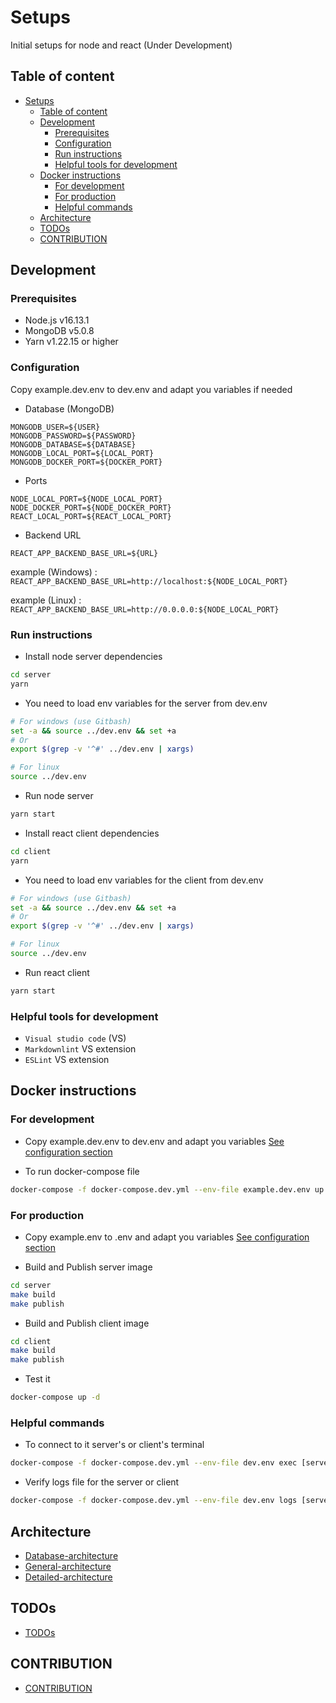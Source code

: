 # Setups

Initial setups for node and react (Under Development)

## Table of content

- [Setups](#setups)
  - [Table of content](#table-of-content)
  - [Development](#development)
    - [Prerequisites](#prerequisites)
    - [Configuration](#configuration)
    - [Run instructions](#run-instructions)
    - [Helpful tools for development](#helpful-tools-for-development)
  - [Docker instructions](#docker-instructions)
    - [For development](#for-development)
    - [For production](#for-production)
    - [Helpful commands](#helpful-commands)
  - [Architecture](#architecture)
  - [TODOs](#todos)
  - [CONTRIBUTION](#contribution)

## Development

### Prerequisites

- Node.js v16.13.1
- MongoDB v5.0.8
- Yarn v1.22.15 or higher

### Configuration

Copy example.dev.env to dev.env and adapt you variables if needed

- Database (MongoDB)

```env
MONGODB_USER=${USER}
MONGODB_PASSWORD=${PASSWORD}
MONGODB_DATABASE=${DATABASE}
MONGODB_LOCAL_PORT=${LOCAL_PORT}
MONGODB_DOCKER_PORT=${DOCKER_PORT}
```

- Ports

```env
NODE_LOCAL_PORT=${NODE_LOCAL_PORT}
NODE_DOCKER_PORT=${NODE_DOCKER_PORT}
REACT_LOCAL_PORT=${REACT_LOCAL_PORT}
```

- Backend URL

```env
REACT_APP_BACKEND_BASE_URL=${URL}
```

example (Windows) : `REACT_APP_BACKEND_BASE_URL=http://localhost:${NODE_LOCAL_PORT}`

example (Linux) : `REACT_APP_BACKEND_BASE_URL=http://0.0.0.0:${NODE_LOCAL_PORT}`

### Run instructions

- Install node server dependencies

```sh
cd server
yarn
```

- You need to load env variables for the server from dev.env

```sh
# For windows (use Gitbash)
set -a && source ../dev.env && set +a
# Or
export $(grep -v '^#' ../dev.env | xargs)

# For linux
source ../dev.env

```

- Run node server

```sh
yarn start
```

- Install react client dependencies

```sh
cd client
yarn
```

- You need to load env variables for the client from dev.env

```sh
# For windows (use Gitbash)
set -a && source ../dev.env && set +a
# Or
export $(grep -v '^#' ../dev.env | xargs)

# For linux
source ../dev.env

```

- Run react client

```sh
yarn start
```

### Helpful tools for development

- `Visual studio code` (VS)
- `Markdownlint` VS extension
- `ESLint` VS extension

## Docker instructions

### For development

- Copy example.dev.env to dev.env and adapt you variables [See configuration section](#configuration)

- To run docker-compose file

```sh
docker-compose -f docker-compose.dev.yml --env-file example.dev.env up -d
```

### For production

- Copy example.env to .env and adapt you variables [See configuration section](#configuration)

- Build and Publish server image

```sh
cd server
make build
make publish
```

- Build and Publish client image

```sh
cd client
make build
make publish
```

- Test it

```sh
docker-compose up -d
```

### Helpful commands

- To connect to it server's or client's terminal

```sh
docker-compose -f docker-compose.dev.yml --env-file dev.env exec [server|client] /bin/bash
```

- Verify logs file for the server or client

```sh
docker-compose -f docker-compose.dev.yml --env-file dev.env logs [server|client]
```

## Architecture

- [Database-architecture](./docs/database_arch.drawio)
- [General-architecture](./docs/general_arch.drawio)
- [Detailed-architecture](./docs/detailsed_arch.drawio)

## TODOs

- [TODOs](./docs/TODOs.md)

## CONTRIBUTION

- [CONTRIBUTION](./docs/CONTRIBUTION.md)
